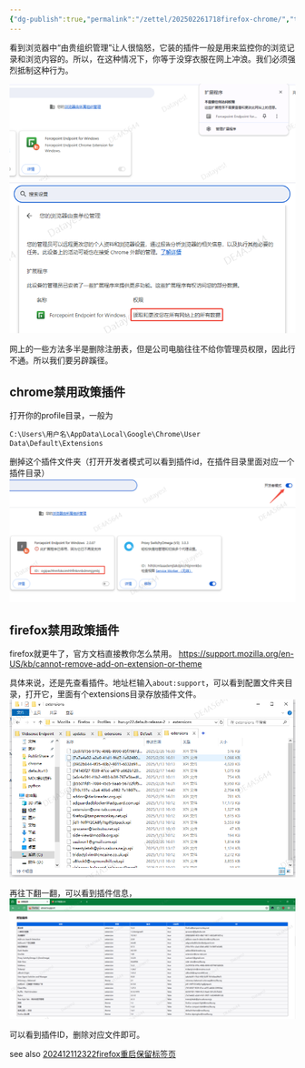 ```yaml
---
{"dg-publish":true,"permalink":"/zettel/202502261718firefox-chrome/","title":202502261718,"tags":["firefox","chrome","技巧"],"created":"2025-02-26T17:18:01+08:00"}
---
```


看到浏览器中“由贵组织管理”让人很恼怒，它装的插件一般是用来监控你的浏览记录和浏览内容的。所以，在这种情况下，你等于没穿衣服在网上冲浪。我们必须强烈抵制这种行为。

![](/img/user/assets/image-20250226.172211.319.png)
![](/img/user/assets/image-20250226.172316.624.png)

网上的一些方法多半是删除注册表，但是公司电脑往往不给你管理员权限，因此行不通。所以我们要另辟蹊径。

chrome禁用政策插件
---
打开你的profile目录，一般为
```
C:\Users\用户名\AppData\Local\Google\Chrome\User Data\Default\Extensions
```
删掉这个插件文件夹（打开开发者模式可以看到插件id，在插件目录里面对应一个插件目录）
![](/img/user/assets/image-20250226.172638.664.png)

firefox禁用政策插件
--
firefox就更牛了，官方文档直接教你怎么禁用。
https://support.mozilla.org/en-US/kb/cannot-remove-add-on-extension-or-theme

具体来说，还是先查看插件。地址栏输入`about:support`，可以看到配置文件夹目录，打开它，里面有个extensions目录存放插件文件。
![](/img/user/assets/image-20250226.173020.014.png)

再往下翻一翻，可以看到插件信息，
![](/img/user/assets/image-20250226.173106.605.png)

可以看到插件ID，删除对应文件即可。

see also [202412112322firefox重启保留标签页](202412112322firefox重启保留标签页.md)